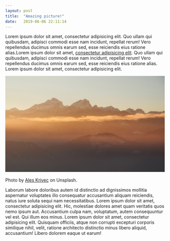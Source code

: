 ```yaml
---
layout: post
title:  "Amazing picture!"
date:   2019-06-06 22:11:14
---
```


Lorem ipsum dolor sit amet, consectetur adipisicing elit. Quo ullam qui quibusdam, adipisci commodi esse nam incidunt, repellat rerum! Vero repellendus ducimus omnis earum sed, esse reiciendis eius ratione alias.Lorem ipsum dolor sit amet, <a href="">consectetur adipisicing elit</a>. Quo ullam qui quibusdam, adipisci commodi esse nam incidunt, repellat rerum! Vero repellendus ducimus omnis earum sed, esse reiciendis eius ratione alias. Lorem ipsum dolor sit amet, consectetur adipisicing elit.


<div class="img">
	<img src="assets/img/ales-krivec-623996-unsplash.jpg" alt="Photo by Ales Krivec on Unsplash">
	<p class="caption">Photo by <a href="https://unsplash.com/@aleskrivec">Ales Krivec</a> on Unsplash.</p>
</div>


Laborum labore doloribus autem id distinctio ad dignissimos mollitia aspernatur voluptates illo consequatur accusantium aliquam reiciendis, natus iure soluta sequi nam necessitatibus. Lorem ipsum dolor sit amet, consectetur adipisicing elit. Hic, molestiae dolores amet quam veritatis quos nemo ipsum aut. Accusantium culpa nam, voluptatum, autem consequuntur vel est. Qui illum eos minus. Lorem ipsum dolor sit amet, consectetur adipisicing elit. Quisquam officiis, atque non corrupti excepturi corporis similique nihil, velit, ratione architecto distinctio minus libero aliquid, accusantium! Libero dolorem eaque ut earum!
